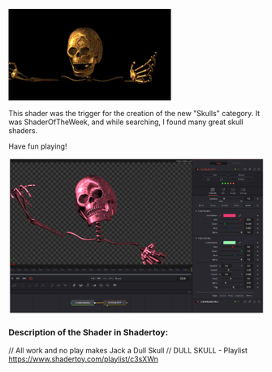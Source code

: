 [![Image](DullSkull.gif)](DullSkull.md)

This shader was the trigger for the creation of the new "Skulls" category. It was ShaderOfTheWeek, and while searching, I found many great skull shaders.

Have fun playing!


[![Thumbnail](DullSkull_screenshot.png)](DullSkull.fuse)

### Description of the Shader in Shadertoy:
// All work and no play makes Jack a Dull Skull //
DULL SKULL - Playlist
https://www.shadertoy.com/playlist/c3sXWn